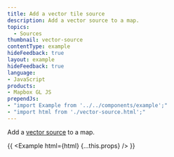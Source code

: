 ```yaml
---
title: Add a vector tile source
description: Add a vector source to a map.
topics:
  - Sources
thumbnail: vector-source
contentType: example
hideFeedback: true
layout: example
hideFeedback: true
language:
- JavaScript
products:
- Mapbox GL JS
prependJs:
- "import Example from '../../components/example';"
- "import html from './vector-source.html';"
---
```


Add a [vector source](https://maplibre.org/maplibre-gl-js-docs/style-spec/sources/#vector) to a map.

{{ <Example html={html} {...this.props} /> }}
